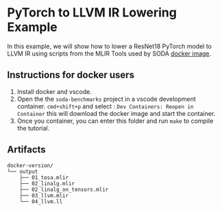 # PyTorch to LLVM IR Lowering Example

In this example, we will show how to lower a ResNet18 PyTorch model to LLVM IR
using scripts from the MLIR Tools used by SODA [docker image](https://hub.docker.com/r/agostini01/soda).


## Instructions for docker users

1. Install docker and vscode.
2. Open the the `soda-benchmarks` project in a vscode development container. 
`cmd+shift+p` and select : `Dev Containers: Reopen in Container` this will download the
docker image and start the container. 
3. Once you container, you can enter this folder and run `make` to compile the tutorial.


## Artifacts

```
docker-version/
└── output
    ├── 01_tosa.mlir
    ├── 02_linalg.mlir
    ├── 02_linalg_on_tensors.mlir
    ├── 03_llvm.mlir
    └── 04_llvm.ll
```